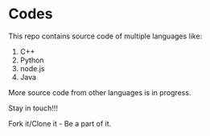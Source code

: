 Codes
=====

This repo contains source code of multiple languages like:
1. C++
2. Python
3. node.js
4. Java

More source code from other languages is in progress.

Stay in touch!!!

Fork it/Clone it - Be a part of it.
